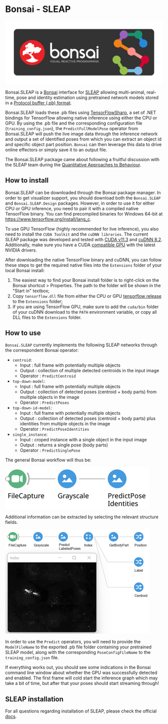 # Bonsai - SLEAP
![logo](images/sleap-Bonsai-icon.svg)

Bonsai.SLEAP is a [Bonsai](https://bonsai-rx.org/) interface for [SLEAP](https://sleap.ai/) allowing multi-animal, real-time, pose and identity estimation using pretrained network models stored in a [Protocol buffer (.pb) format](https://developers.google.com/protocol-buffers/).

Bonsai.SLEAP loads these .pb files using [TensorFlowSharp](https://github.com/migueldeicaza/TensorFlowSharp), a set of .NET bindings for TensorFlow allowing native inference using either the CPU or GPU. By using the .pb file and the corresponding configuration file (`training_config.json`), the `PredictFullModelPose` operator from Bonsai.SLEAP will push the live image data through the inference network and output a set of identified poses from which you can extract an object id and specific object part position. `Bonsai` can then leverage this data to drive online effectors or simply save it to an output file.

The Bonsai.SLEAP package came about following a fruitful discussion with the SLEAP team during the [Quantitative Approaches to Behaviour](http://cajal-training.org/on-site/qab2022).

## How to install

Bonsai.SLEAP can be downloaded through the Bonsai package manager. In order to get visualizer support, you should download both the `Bonsai.SLEAP` and `Bonsai.SLEAP.Design` packages. However, in order to use it for either CPU or GPU inference, you need to pair it with a compiled native TensorFlow binary. You can find precompiled binaries for Windows 64-bit at https://www.tensorflow.org/install/lang_c.

To use GPU TensorFlow (highly recommended for live inference), you also need to install the `CUDA Toolkit` and the `cuDNN libraries`. The current SLEAP package was developed and tested with [CUDA v11.3](https://developer.nvidia.com/cuda-11.3.0-download-archive) and [cuDNN 8.2](https://developer.nvidia.com/cudnn). Additionally, make sure you have a CUDA [compatible GPU](https://docs.nvidia.com/deploy/cuda-compatibility/index.html#support-hardware) with the latest NVIDIA drivers.

After downloading the native TensorFlow binary and cuDNN, you can follow these steps to get the required native files into the `Extensions` folder of your local Bonsai install:

1. The easiest way to find your Bonsai install folder is to right-click on the Bonsai shortcut > Properties. The path to the folder will be shown in the "Start in" textbox;
2. Copy `tensorflow.dll` file from either the CPU or GPU [tensorflow release](https://www.tensorflow.org/install/lang_c#download_and_extract) to the `Extensions` folder;
3. If you are using TensorFlow GPU, make sure to add the `cuda/bin` folder of your cuDNN download to the `PATH` environment variable, or copy all DLL files to the `Extensions` folder.

## How to use

`Bonsai.SLEAP` currently implements the following SLEAP networks through the correspondent Bonsai operator:

 - `centroid`:
   - Input : full frame with potentially multiple objects
   - Output : collection of multiple detected centroids in the input image
   - Operator : `PredictCentroid`
 - `top-down-model`:
   - Input : full frame with potentially multiple objects
   - Output : collection of detected poses (centroid + body parts) from multiple objects in the image
   - Operator : `PredictPoses`
 - `top-down-id-model`:
   - Input : full frame with potentially multiple objects
   - Output : collection of detected poses (centroid + body parts) plus identities from multiple objects in the image
   - Operator : `PredictPoseIdentities`
 - `single_instance`:
   - Input : croped instance with a single object in the input image
   - Output : returns a single pose (body parts)
   - Operator : `PredictSinglePose`

The general Bonsai workflow will thus be:

![Bonsai_Pipeline](workflows/PredictPoseIdentities.svg)

Additional information can be extracted by selecting the relevant structure fields.

![Bonsai_Pipeline_expanded](images/demo.gif)

In order to use the `Predict` operators, you will need to provide the `ModelFileName` to the exported .pb file folder containing your pretrained SLEAP model, along with the corresponding `PoseConfigFileName` to the `training_config.json` file.

If everything works out, you should see some indications in the Bonsai command line window about whether the GPU was successfully detected and enabled. The first frame will cold start the inference graph which may take a bit of time, but after that your poses should start streaming through!

## SLEAP installation

For all questions regarding installation of SLEAP, please check the official [docs](https://sleap.ai/).
